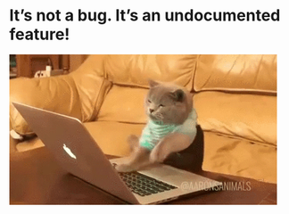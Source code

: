 # It’s not a bug. It’s an undocumented feature!

<img src="https://github.com/yacxn/yacxn/blob/master/gif/cat.gif">
